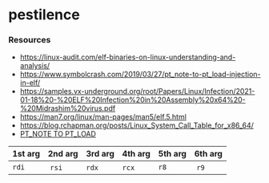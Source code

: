 # pestilence

### Resources

- https://linux-audit.com/elf-binaries-on-linux-understanding-and-analysis/
- https://www.symbolcrash.com/2019/03/27/pt_note-to-pt_load-injection-in-elf/
- https://samples.vx-underground.org/root/Papers/Linux/Infection/2021-01-18%20-%20ELF%20Infection%20in%20Assembly%20x64%20-%20Midrashim%20virus.pdf
- https://man7.org/linux/man-pages/man5/elf.5.html
- https://blog.rchapman.org/posts/Linux_System_Call_Table_for_x86_64/
- [PT_NOTE TO PT_LOAD](https://tmpout.sh/1/2.html)


| 1st arg | 2nd arg| 3rd arg | 4th arg | 5th arg | 6th arg| 
| -| -| -| -| -| - |
| ``rdi``| ``rsi``| ``rdx`` | ``rcx`` | ``r8``| ``r9`` |  